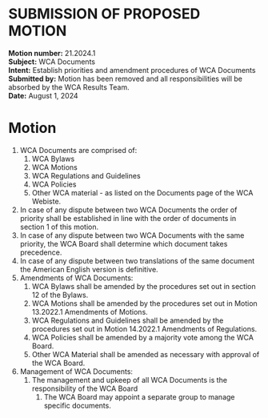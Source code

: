 # SUBMISSION OF PROPOSED MOTION

**Motion number:** 21.2024.1  
**Subject:** WCA Documents  
**Intent:** Establish priorities and amendment procedures of WCA Documents  
**Submitted by:** Motion has been removed and all responsibilities will be absorbed by the WCA Results Team.  
**Date:** August 1, 2024

# Motion

1. WCA Documents are comprised of:
   1. WCA Bylaws
   2. WCA Motions
   3. WCA Regulations and Guidelines
   4. WCA Policies
   5. Other WCA material - as listed on the Documents page of the WCA Webiste.
2. In case of any dispute between two WCA Documents the order of priority shall be established in line with the order of documents in section 1 of this motion.
3. In case of any dispute between two WCA Documents with the same priority, the WCA Board shall determine which document takes precedence.
4. In case of any dispute between two translations of the same document the American English version is definitive.
5. Amendments of WCA Documents:
   1. WCA Bylaws shall be amended by the procedures set out in section 12 of the Bylaws.
   2. WCA Motions shall be amended by the procedures set out in Motion 13.2022.1 Amendments of Motions.
   3. WCA Regulations and Guidelines shall be amended by the procedures set out in Motion 14.2022.1 Amendments of Regulations.
   4. WCA Policies shall be amended by a majority vote among the WCA Board.
   5. Other WCA Material shall be amended as necessary with approval of the WCA Board.
6. Management of WCA Documents:  
   1. The management and upkeep of all WCA Documents is the responsibility of the WCA Board
      1. The WCA Board may appoint a separate group to manage specific documents.
